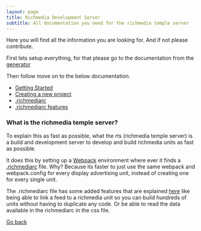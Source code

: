 ```yaml
---
layout: page
title: Richmedia Development Server
subtitle: All documentation you need for the richmedia temple server
---
```


Here you will find all the information you are looking for. And if not please contribute.

First lets setup everything, for that please go to the documentation from the [generator](https://mediamonks.github.io/generator-richmedia-temple/)

Then follow move on to the below documentation.

- [Getting Started](./getting-started.md)
- [Creating a new project](./creating-a-project.md)
- [.richmediarc](./richmediarc.md)
- [.richmediarc features](./richmediarc-features.md)

### What is the richmedia temple server?
To explain this as fast as possible, what the rts (richmedia temple server) is a build and development server to develop 
and build richmedia units as fast as possible.

It does this by setting up a [Webpack]( https://webpack.js.org/ ) environment where ever it finds a [.richmediarc](../richmediarc.md) 
file. Why? Because its faster to just use the same webpack and webpack.config for every display advertising unit, instead of 
creating one for every single unit.

The .richmediarc file has some added features that are explained [here](./richmediarc-features.md) like being able 
to link a feed to a richmedia unit so you can build hundreds of units without having to duplicate any code. Or be able to 
read the data available in the richmediarc in the css file.

[Go back](./index.html)
